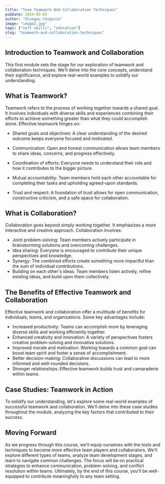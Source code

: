 ```yaml
---
title: "Team Teamwork And Collaboration Techniques"
pubDate: 2024-05-03
author: "Oluegwu Chigozie"
image: "image2.jpg"
tags: ["soft skills", "education"]
slug: "teamwork-and-collaboration-techniques"
---
```


## Introduction to Teamwork and Collaboration

This first module sets the stage for our exploration of teamwork and collaboration techniques. We'll delve into the core concepts, understand their significance, and explore real-world examples to solidify our understanding.

## What is Teamwork?

Teamwork refers to the process of working together towards a shared goal. It involves individuals with diverse skills and experiences combining their efforts to achieve something greater than what they could accomplish alone. Effective teamwork hinges on:

- Shared goals and objectives: A clear understanding of the desired outcome keeps everyone focused and motivated.

- Communication: Open and honest communication allows team members to share ideas, concerns, and progress effectively.
- Coordination of efforts: Everyone needs to understand their role and how it contributes to the bigger picture.
- Mutual accountability: Team members hold each other accountable for completing their tasks and upholding agreed-upon standards.

- Trust and respect: A foundation of trust allows for open communication, constructive criticism, and a safe space for collaboration.

## What is Collaboration?

Collaboration goes beyond simply working together. It emphasizes a more interactive and creative approach. Collaboration involves:

- Joint problem-solving: Team members actively participate in brainstorming solutions and overcoming challenges.
- Idea sharing: Everyone is encouraged to contribute their unique perspectives and knowledge.
- Synergy: The combined efforts create something more impactful than the sum of individual contributions.
- Building on each other's ideas: Team members listen actively, refine existing ideas, and build upon them collectively.

## The Benefits of Effective Teamwork and Collaboration

Effective teamwork and collaboration offer a multitude of benefits for individuals, teams, and organizations. Some key advantages include:

- Increased productivity: Teams can accomplish more by leveraging diverse skills and working efficiently together.
- Enhanced creativity and innovation: A variety of perspectives fosters creative problem-solving and innovative solutions.
- Improved morale and motivation: Working towards a common goal can boost team spirit and foster a sense of accomplishment.
- Better decision-making: Collaborative discussions can lead to more informed and well-rounded decisions.
- Stronger relationships: Effective teamwork builds trust and camaraderie within teams.

## Case Studies: Teamwork in Action

To solidify our understanding, let's explore some real-world examples of successful teamwork and collaboration. We'll delve into these case studies throughout the module, analyzing the key factors that contributed to their success.

## Moving Forward

As we progress through this course, we'll equip ourselves with the tools and techniques to become more effective team players and collaborators. We'll explore different types of teams, analyze team development stages, and learn to navigate common challenges. The focus will be on practical strategies to enhance communication, problem-solving, and conflict resolution within teams. Ultimately, by the end of this course, you'll be well-equipped to contribute meaningfully to any team setting.
